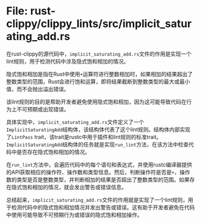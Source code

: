 # File: rust-clippy/clippy_lints/src/implicit_saturating_add.rs

在rust-clippy的源代码中，`implicit_saturating_add.rs`文件的作用是实现一个lint规则，用于检测代码中涉及隐式饱和相加的情况。

隐式饱和相加是指在Rust中使用`+`运算符进行整数相加时，如果相加的结果超出了整数类型的范围，Rust会进行饱和运算，即将结果截断到整数类型的最大或最小值，而不会抛出溢出错误。

该lint规则的目的是帮助开发者避免使用隐式饱和相加，因为这可能导致代码在行为上不可预期或出现错误。

具体实现中，`implicit_saturating_add.rs`文件定义了一个`ImplicitSaturatingAdd`结构体，该结构体代表了这个lint规则。结构体内部实现了`LintPass` trait，该trait是rustc中用于插件和lint规则的标准trait。`ImplicitSaturatingAdd`结构体的任务就是实现`run_lint`方法，在该方法中检查代码中是否存在隐式饱和相加的情况。

在`run_lint`方法中，会遍历代码中的每个语句和表达式，并使用rustc编译器提供的API获取相应的操作符、操作数和类型信息。然后，判断操作符是否是`+`，操作数的类型是否是整数类型，并判断相加的结果是否超出了整数类型的范围。如果存在隐式饱和相加的情况，就会发出警告或错误信息。

总结起来，`implicit_saturating_add.rs`文件的作用就是实现了一个lint规则，用于检测代码中的隐式饱和相加情况并发出警告或错误。这有助于开发者避免在代码中使用可能导致不可预期行为或错误的隐式饱和相加操作。

